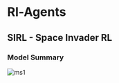 # Rl-Agents

## SIRL - Space Invader RL

### Model Summary 

![ms1](https://user-images.githubusercontent.com/26713317/125749429-85c9e514-9613-4d01-9a12-d9082f46487a.png)



